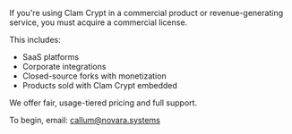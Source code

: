 If you're using Clam Crypt in a commercial product or revenue-generating service,
you must acquire a commercial license.

This includes:
- SaaS platforms
- Corporate integrations
- Closed-source forks with monetization
- Products sold with Clam Crypt embedded

We offer fair, usage-tiered pricing and full support.

To begin, email: callum@novara.systems
